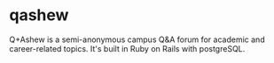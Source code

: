 # qashew
Q+Ashew is a semi-anonymous campus Q&amp;A forum for academic and career-related topics. It's built in Ruby on Rails with postgreSQL.
